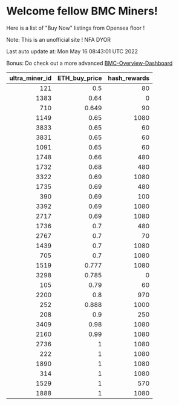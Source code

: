 # Welcome fellow BMC Miners!
Here is a list of "Buy Now" listings from Opensea floor !

Note: This is an unofficial site ! NFA DYOR

Last auto update at: Mon May 16 08:43:01 UTC 2022

Bonus: Do check out a more advanced [BMC-Overview-Dashboard](https://dune.com/defifunk/BMC-Overview-Dashboard)


|   ultra_miner_id |   ETH_buy_price |   hash_rewards |
|-----------------:|----------------:|---------------:|
|              121 |           0.5   |             80 |
|             1383 |           0.64  |              0 |
|              710 |           0.649 |             90 |
|             1149 |           0.65  |           1080 |
|             3833 |           0.65  |             60 |
|             3831 |           0.65  |             60 |
|             1091 |           0.65  |             60 |
|             1748 |           0.66  |            480 |
|             1732 |           0.68  |            480 |
|             3322 |           0.69  |           1080 |
|             1735 |           0.69  |            480 |
|              390 |           0.69  |            100 |
|             3392 |           0.69  |           1080 |
|             2717 |           0.69  |           1080 |
|             1736 |           0.7   |            480 |
|             2767 |           0.7   |             70 |
|             1439 |           0.7   |           1080 |
|              705 |           0.7   |           1080 |
|             1519 |           0.777 |           1080 |
|             3298 |           0.785 |              0 |
|              105 |           0.79  |             60 |
|             2200 |           0.8   |            970 |
|              252 |           0.888 |           1000 |
|              208 |           0.9   |            250 |
|             3409 |           0.98  |           1080 |
|             2160 |           0.99  |           1080 |
|             2736 |           1     |           1080 |
|              222 |           1     |           1080 |
|             1890 |           1     |           1080 |
|              314 |           1     |           1080 |
|             1529 |           1     |            570 |
|             1888 |           1     |           1080 |